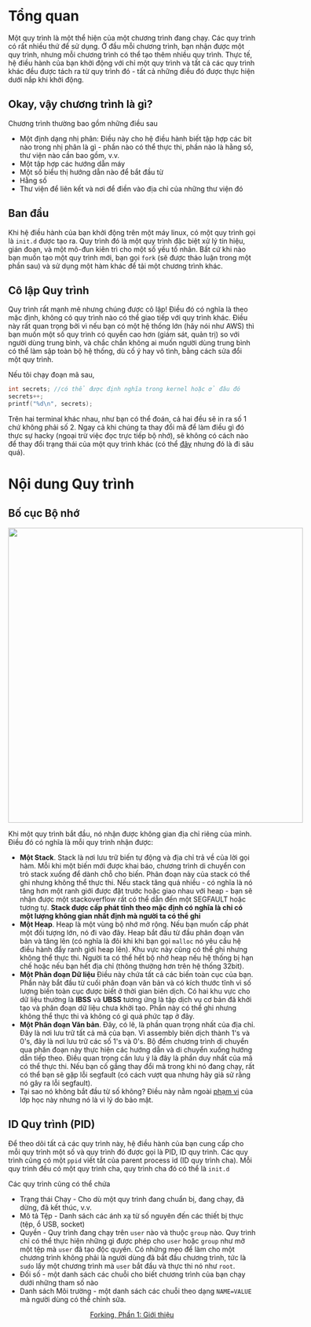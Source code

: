 # Tổng quan

Một quy trình là một thể hiện của một chương trình đang chạy. Các quy trình có rất nhiều thứ để sử dụng. Ở đầu mỗi chương trình, bạn nhận được một quy trình, nhưng mỗi chương trình có thể tạo thêm nhiều quy trình. Thực tế, hệ điều hành của bạn khởi động với chỉ một quy trình và tất cả các quy trình khác đều được tách ra từ quy trình đó - tất cả những điều đó được thực hiện dưới nắp khi khởi động.

## Okay, vậy chương trình là gì?

Chương trình thường bao gồm những điều sau
* Một định dạng nhị phân: Điều này cho hệ điều hành biết tập hợp các bit nào trong nhị phân là gì - phần nào có thể thực thi, phần nào là hằng số, thư viện nào cần bao gồm, v.v.
* Một tập hợp các hướng dẫn máy
* Một số biểu thị hướng dẫn nào để bắt đầu từ
* Hằng số
* Thư viện để liên kết và nơi để điền vào địa chỉ của những thư viện đó

## Ban đầu

Khi hệ điều hành của bạn khởi động trên một máy linux, có một quy trình gọi là `init.d` được tạo ra. Quy trình đó là một quy trình đặc biệt xử lý tín hiệu, gián đoạn, và một mô-đun kiên trì cho một số yếu tố nhân. Bất cứ khi nào bạn muốn tạo một quy trình mới, bạn gọi `fork` (sẽ được thảo luận trong một phần sau) và sử dụng một hàm khác để tải một chương trình khác.


## Cô lập Quy trình

Quy trình rất mạnh mẽ nhưng chúng được cô lập! Điều đó có nghĩa là theo mặc định, không có quy trình nào có thể giao tiếp với quy trình khác. Điều này rất quan trọng bởi vì nếu bạn có một hệ thống lớn (hãy nói như AWS) thì bạn muốn một số quy trình có quyền cao hơn (giám sát, quản trị) so với người dùng trung bình, và chắc chắn không ai muốn người dùng trung bình có thể làm sập toàn bộ hệ thống, dù cố ý hay vô tình, bằng cách sửa đổi một quy trình.

Nếu tôi chạy đoạn mã sau,

```c
int secrets; //có thể được định nghĩa trong kernel hoặc ở đâu đó
secrets++;
printf("%d\n", secrets);
```

Trên hai terminal khác nhau, như bạn có thể đoán, cả hai đều sẽ in ra số 1 chứ không phải số 2. Ngay cả khi chúng ta thay đổi mã để làm điều gì đó thực sự hacky (ngoại trừ việc đọc trực tiếp bộ nhớ), sẽ không có cách nào để thay đổi trạng thái của một quy trình khác (có thể [đây](https://en.wikipedia.org/wiki/Dirty_COW) nhưng đó là đi sâu quá).

# Nội dung Quy trình

## Bố cục Bộ nhớ
<div>
<div style="display: table;margin: 0 auto;">
<img src="https://i.imgur.com/pl6K5cF.png" width=600 style="display: block;margin: 0 auto">
</div>
</div>

Khi một quy trình bắt đầu, nó nhận được không gian địa chỉ riêng của mình. Điều đó có nghĩa là mỗi quy trình nhận được:
* **Một Stack**. Stack là nơi lưu trữ biến tự động và địa chỉ trả về của lời gọi hàm. Mỗi khi một biến mới được khai báo, chương trình di chuyển con trỏ stack xuống để dành chỗ cho biến. Phân đoạn này của stack có thể ghi nhưng không thể thực thi. Nếu stack tăng quá nhiều - có nghĩa là nó tăng hơn một ranh giới được đặt trước hoặc giao nhau với heap - bạn sẽ nhận được một stackoverflow rất có thể dẫn đến một SEGFAULT hoặc tương tự. **Stack được cấp phát tĩnh theo mặc định có nghĩa là chỉ có một lượng không gian nhất định mà người ta có thể ghi**
* **Một Heap**. Heap là một vùng bộ nhớ mở rộng. Nếu bạn muốn cấp phát một đối tượng lớn, nó đi vào đây. Heap bắt đầu từ đầu phân đoạn văn bản và tăng lên (có nghĩa là đôi khi khi bạn gọi `malloc` nó yêu cầu hệ điều hành đẩy ranh giới heap lên). Khu vực này cũng có thể ghi nhưng không thể thực thi. Người ta có thể hết bộ nhớ heap nếu hệ thống bị hạn chế hoặc nếu bạn hết địa chỉ (thông thường hơn trên hệ thống 32bit).
* **Một Phân đoạn Dữ liệu** Điều này chứa tất cả các biến toàn cục của bạn. Phần này bắt đầu từ cuối phân đoạn văn bản và có kích thước tĩnh vì số lượng biến toàn cục được biết ở thời gian biên dịch. Có hai khu vực cho dữ liệu thường là **IBSS** và **UBSS** tương ứng là tập dịch vụ cơ bản đã khởi tạo và phân đoạn dữ liệu chưa khởi tạo. Phần này có thể ghi nhưng không thể thực thi và không có gì quá phức tạp ở đây.
* **Một Phân đoạn Văn bản**. Đây, có lẽ, là phần quan trọng nhất của địa chỉ. Đây là nơi lưu trữ tất cả mã của bạn. Vì assembly biên dịch thành 1's và 0's, đây là nơi lưu trữ các số 1's và 0's. Bộ đếm chương trình di chuyển qua phân đoạn này thực hiện các hướng dẫn và di chuyển xuống hướng dẫn tiếp theo. Điều quan trọng cần lưu ý là đây là phần duy nhất của mã có thể thực thi. Nếu bạn cố gắng thay đổi mã trong khi nó đang chạy, rất có thể bạn sẽ gặp lỗi segfault (có cách vượt qua nhưng hãy giả sử rằng nó gây ra lỗi segfault).
* Tại sao nó không bắt đầu từ số không? Điều này nằm ngoài [phạm vi](https://en.wikipedia.org/wiki/Address_space_layout_randomization) của lớp học này nhưng nó là vì lý do bảo mật.

## ID Quy trình (PID)

Để theo dõi tất cả các quy trình này, hệ điều hành của bạn cung cấp cho mỗi quy trình một số và quy trình đó được gọi là PID, ID quy trình. Các quy trình cũng có một `ppid` viết tắt của parent process id (ID quy trình cha). Mỗi quy trình đều có một quy trình cha, quy trình cha đó có thể là `init.d`

Các quy trình cũng có thể chứa
* Trạng thái Chạy - Cho dù một quy trình đang chuẩn bị, đang chạy, đã dừng, đã kết thúc, v.v.
* Mô tả Tệp - Danh sách các ánh xạ từ số nguyên đến các thiết bị thực (tệp, ổ USB, socket)
* Quyền - Quy trình đang chạy trên `user` nào và thuộc `group` nào. Quy trình chỉ có thể thực hiện những gì được phép cho `user` hoặc `group` như mở một tệp mà `user` đã tạo độc quyền. Có những mẹo để làm cho một chương trình không phải là người dùng đã bắt đầu chương trình, tức là `sudo` lấy một chương trình mà `user` bắt đầu và thực thi nó như `root`.
* Đối số - một danh sách các chuỗi cho biết chương trình của bạn chạy dưới những tham số nào
* Danh sách Môi trường - một danh sách các chuỗi theo dạng `NAME=VALUE` mà người dùng có thể chỉnh sửa.

<div align="center">
<a href="https://github.com/angrave/SystemProgramming/wiki/Forking%2C-Part-1%3A-Introduction">
Forking, Phần 1: Giới thiệu
</a>
</div>